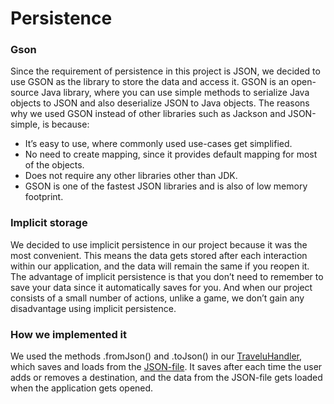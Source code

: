 # Persistence
### Gson
Since the requirement of persistence in this project is JSON, we decided to use GSON as the library to store the data and access it. GSON is an open-source Java library, where you can use simple methods to serialize Java objects to JSON and also deserialize JSON to Java objects. The reasons why we used GSON instead of other libraries such as Jackson and JSON-simple, is because:

- It’s easy to use, where commonly used use-cases get simplified.
- No need to create mapping, since it provides default mapping for most of the objects.
- Does not require any other libraries other than JDK.
- GSON is one of the fastest JSON libraries and is also of low memory footprint.

### Implicit storage

We decided to use implicit persistence in our project because it was the most convenient. This means the data gets stored after each interaction within our application, and the data will remain the same if you reopen it. The advantage of implicit persistence is that you don’t need to remember to save your data since it automatically saves for you. And when our project consists of a small number of actions, unlike a game, we don’t gain any disadvantage using implicit persistence. 

### How we implemented it
We used the methods .fromJson() and .toJson() in our [TraveluHandler](travelu/src/main/java/app/core/TraveluHandler.java), which saves and loads from the [JSON-file](travelu/src/main/resources/app/core/data/persistence.json). It saves after each time the user adds or removes a destination, and the data from the JSON-file gets loaded when the application gets opened.